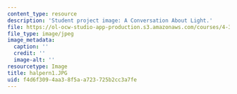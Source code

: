 ```yaml
---
content_type: resource
description: 'Student project image: A Conversation About Light.'
file: https://ol-ocw-studio-app-production.s3.amazonaws.com/courses/4-341-introduction-to-photography-fall-2002/f4d6f3094aa38f5aa723725b2cc3a7fe_halpern1.JPG
file_type: image/jpeg
image_metadata:
  caption: ''
  credit: ''
  image-alt: ''
resourcetype: Image
title: halpern1.JPG
uid: f4d6f309-4aa3-8f5a-a723-725b2cc3a7fe
---
```

